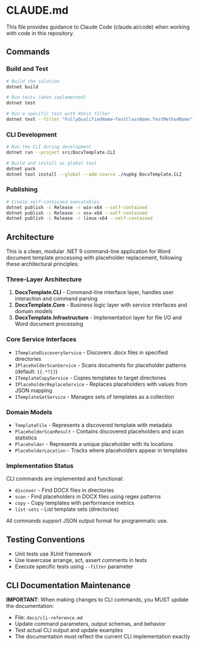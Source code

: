 # CLAUDE.md

This file provides guidance to Claude Code (claude.ai/code) when working with code in this repository.

## Commands

### Build and Test
```bash
# Build the solution
dotnet build

# Run tests (when implemented)
dotnet test

# Run a specific test with XUnit filter
dotnet test --filter "FullyQualifiedName~TestClassName.TestMethodName"
```

### CLI Development
```bash
# Run the CLI during development
dotnet run --project src/DocxTemplate.CLI

# Build and install as global tool
dotnet pack
dotnet tool install --global --add-source ./nupkg DocxTemplate.CLI
```

### Publishing
```bash
# Create self-contained executables
dotnet publish -c Release -r win-x64 --self-contained
dotnet publish -c Release -r osx-x64 --self-contained
dotnet publish -c Release -r linux-x64 --self-contained
```

## Architecture

This is a clean, modular .NET 9 command-line application for Word document template processing with placeholder replacement, following these architectural principles:

### Three-Layer Architecture
1. **DocxTemplate.CLI** - Command-line interface layer, handles user interaction and command parsing
2. **DocxTemplate.Core** - Business logic layer with service interfaces and domain models
3. **DocxTemplate.Infrastructure** - Implementation layer for file I/O and Word document processing

### Core Service Interfaces
- `ITemplateDiscoveryService` - Discovers .docx files in specified directories
- `IPlaceholderScanService` - Scans documents for placeholder patterns (default: `{{.*?}}`)
- `ITemplateCopyService` - Copies templates to target directories
- `IPlaceholderReplaceService` - Replaces placeholders with values from JSON mapping
- `ITemplateSetService` - Manages sets of templates as a collection

### Domain Models
- `TemplateFile` - Represents a discovered template with metadata
- `PlaceholderScanResult` - Contains discovered placeholders and scan statistics
- `Placeholder` - Represents a unique placeholder with its locations
- `PlaceholderLocation` - Tracks where placeholders appear in templates

### Implementation Status
CLI commands are implemented and functional:
- `discover` - Find DOCX files in directories
- `scan` - Find placeholders in DOCX files using regex patterns  
- `copy` - Copy templates with performance metrics
- `list-sets` - List template sets (directories)

All commands support JSON output format for programmatic use.

## Testing Conventions
- Unit tests use XUnit framework
- Use lowercase arrange, act, assert comments in tests
- Execute specific tests using `--filter` parameter

## CLI Documentation Maintenance
**IMPORTANT**: When making changes to CLI commands, you MUST update the documentation:
- File: `docs/cli-reference.md`
- Update command parameters, output schemas, and behavior
- Test actual CLI output and update examples
- The documentation must reflect the current CLI implementation exactly
